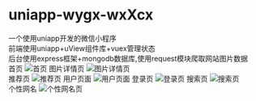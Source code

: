 # uniapp-wygx-wxXcx
一个使用uniapp开发的微信小程序  
前端使用uniapp+uView组件库+vuex管理状态  
后台使用express框架+mongodb数据库,使用request模块爬取网站图片数据  
首页
![首页](readme/首页.png)
图片详情页
![图片详情页](readme/图片详情.png)  
推荐页
![推荐页](readme/推荐.png)
用户页面
![用户页面](readme/用户页面.png) 
登录页
![登录页](readme/登录.png)
搜索页
![搜索页](readme/搜索.png)  
个性网名
![个性网名页](readme/网名.png)  

